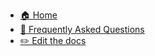 <!-- docs/_sidebar.md -->
* [🏠 Home](home.md)
* [💭 Frequently Asked Questions](frequently-asked-questions.md)
* [✏️ Edit the docs](https://github.com/emptysetsquad/dollar-docs#how-to-contribute)

